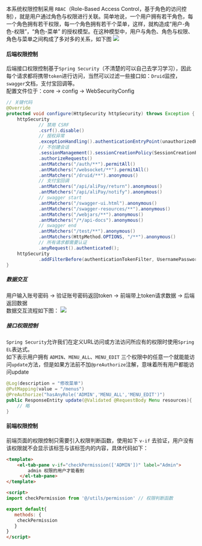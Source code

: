 本系统权限控制采用 ```RBAC```（Role-Based Access Control，基于角色的访问控制），就是用户通过角色与权限进行关联。简单地说，一个用户拥有若干角色，每一个角色拥有若干权限，每一个角色拥有若干个菜单，这样，就构造成“用户-角色-权限”，“角色-菜单” 的授权模型。在这种模型中，用户与角色、角色与权限、角色与菜单之间构成了多对多的关系，如下图
![](https://i.loli.net/2019/03/28/5c9c93a520ab8.png)

#### 后端权限控制
后端接口权限控制基于```Spring Security```（不清楚的可以自己去学习学习），因此每个请求都将携带```token```进行访问，当然可以过滤一些接口如：```Druid```监控，```swagger```文档，支付宝回调等。<br>配置文件位于：core -> config ->  WebSecurityConfig
``` java
// 关键代码
@Override
protected void configure(HttpSecurity httpSecurity) throws Exception {
    httpSecurity
            // 禁用 CSRF
            .csrf().disable()
            // 授权异常
            .exceptionHandling().authenticationEntryPoint(unauthorizedHandler).and()
            // 不创建会话
            .sessionManagement().sessionCreationPolicy(SessionCreationPolicy.STATELESS).and()
            .authorizeRequests()
            .antMatchers("/auth/**").permitAll()
            .antMatchers("/websocket/**").permitAll()
            .antMatchers("/druid/**").anonymous()
            // 支付宝回调
            .antMatchers("/api/aliPay/return").anonymous()
            .antMatchers("/api/aliPay/notify").anonymous()
            // swagger start
            .antMatchers("/swagger-ui.html").anonymous()
            .antMatchers("/swagger-resources/**").anonymous()
            .antMatchers("/webjars/**").anonymous()
            .antMatchers("/*/api-docs").anonymous()
            // swagger end
            .antMatchers("/test/**").anonymous()
            .antMatchers(HttpMethod.OPTIONS, "/**").anonymous()
            // 所有请求都需要认证
            .anyRequest().authenticated();
    httpSecurity
            .addFilterBefore(authenticationTokenFilter, UsernamePasswordAuthenticationFilter.class);
}
```
#####  数据交互
用户输入账号密码 -> 验证账号密码返回token -> 前端带上token请求数据 -> 后端返回数据<br>
数据交互流程如下图：
![](https://i.loli.net/2019/03/28/5c9c93b996ace.png)
#####  接口权限控制
```Spring Security```允许我们在定义URL访问或方法访问所应有的权限时使用```Spring EL```表达式。<br>
如下表示用户拥有 ```ADMIN```、```MENU_ALL```、```MENU_EDIT``` 三个权限中的任意一个就能能访问```update```方法，但是如果方法前不加```@preAuthorize```注解，意味着所有用户都能访问update
``` java
@Log(description = "修改菜单")
@PutMapping(value = "/menus")
@PreAuthorize("hasAnyRole('ADMIN','MENU_ALL','MENU_EDIT')")
public ResponseEntity update(@Validated @RequestBody Menu resources){
    // 略
}
```
#### 前端权限控制
前端页面的权限控制只需要引入权限判断函数，使用如下 ```v-if``` 去验证，用户没有该权限就不会显示该标签与该标签内的内容，具体代码如下：
``` html
<template>
  	<el-tab-pane v-if="checkPermission(['ADMIN'])" label="Admin">
		admin 权限的用户才能看到
	 </el-tab-pane>
</template>

<script>
import checkPermission from '@/utils/permission' // 权限判断函数

export default{
   methods: {
    checkPermission
   }
}
</script>
```
